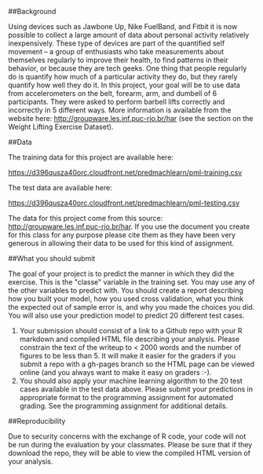 
##Background

Using devices such as Jawbone Up, Nike FuelBand, and Fitbit it is now possible to collect a large amount of data about personal activity relatively inexpensively. These type of devices are part of the quantified self movement – a group of enthusiasts who take measurements about themselves regularly to improve their health, to find patterns in their behavior, or because they are tech geeks. One thing that people regularly do is quantify how much of a particular activity they do, but they rarely quantify how well they do it. In this project, your goal will be to use data from accelerometers on the belt, forearm, arm, and dumbell of 6 participants. They were asked to perform barbell lifts correctly and incorrectly in 5 different ways. More information is available from the website here: http://groupware.les.inf.puc-rio.br/har (see the section on the Weight Lifting Exercise Dataset). 



##Data 


The training data for this project are available here: 

https://d396qusza40orc.cloudfront.net/predmachlearn/pml-training.csv

The test data are available here: 

https://d396qusza40orc.cloudfront.net/predmachlearn/pml-testing.csv

The data for this project come from this source: http://groupware.les.inf.puc-rio.br/har. If you use the document you create for this class for any purpose please cite them as they have been very generous in allowing their data to be used for this kind of assignment. 

##What you should submit

The goal of your project is to predict the manner in which they did the exercise. This is the "classe" variable in the training set. You may use any of the other variables to predict with. You should create a report describing how you built your model, how you used cross validation, what you think the expected out of sample error is, and why you made the choices you did. You will also use your prediction model to predict 20 different test cases. 

1. Your submission should consist of a link to a Github repo with your R markdown and compiled HTML file describing your analysis. Please constrain the text of the writeup to < 2000 words and the number of figures to be less than 5. It will make it easier for the graders if you submit a repo with a gh-pages branch so the HTML page can be viewed online (and you always want to make it easy on graders :-).
2. You should also apply your machine learning algorithm to the 20 test cases available in the test data above. Please submit your predictions in appropriate format to the programming assignment for automated grading. See the programming assignment for additional details. 

##Reproducibility 

Due to security concerns with the exchange of R code, your code will not be run during the evaluation by your classmates. Please be sure that if they download the repo, they will be able to view the compiled HTML version of your analysis. 
